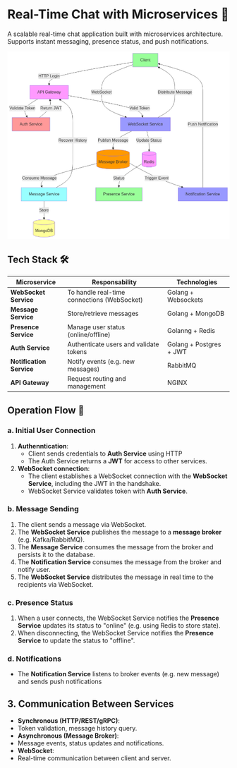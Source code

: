 
# Real-Time Chat with Microservices 🚀

A scalable real-time chat application built with microservices architecture. Supports instant messaging, presence status, and push notifications.

![Architecture Diagram](./architecture.png)


## Tech Stack 🛠️

| **Microservice**        | **Responsability**                          | **Technologies**                |
| ------------------------ | --------------------------------------------- | ---------------------------------------- |
| **WebSocket Service**    | To handle real-time connections (WebSocket)      | Golang + Websockets |
| **Message Service**      | Store/retrieve messages                 | Golang + MongoDB
| **Presence Service**     | Manage user status (online/offline) | Golanng + Redis                        |
| **Auth Service**         | Authenticate users and validate tokens        | Golang + Postgres + JWT                    |
| **Notification Service** | Notify events (e.g. new messages)       | RabbitMQ                 |
| **API Gateway**          | Request routing and management     | NGINX        |


## Operation Flow 🔧


### **a. Initial User Connection**

1. **Authenntication**:
   - Client sends credentials to **Auth Service** using HTTP
   - The Auth Service returns a **JWT** for access to other services.
2. **WebSocket connection**:
   - The client establishes a WebSocket connection with the **WebSocket Service**, including the JWT in the handshake.
   - WebSocket Service validates token with **Auth Service**.

### **b.  Message Sending**

1. The client sends a message via WebSocket.
2. The **WebSocket Service** publishes the message to a **message broker** (e.g. Kafka/RabbitMQ).
3. The **Message Service** consumes the message from the broker and persists it to the database.
4. The **Notification Service** consumes the message from the broker and notify user.
5. The **WebSocket Service** distributes the message in real time to the recipients via WebSocket.

### **c. Presence Status**

1. When a user connects, the WebSocket Service notifies the **Presence Service** updates its status to "online" (e.g. using Redis to store state).
2. When disconnecting, the WebSocket Service notifies the **Presence Service** to update the status to "offline".

### **d. Notifications**

- The **Notification Service** listens to broker events (e.g. new message) and sends push notifications

## 3. Communication Between Services

- **Synchronous (HTTP/REST/gRPC)**:
- Token validation, message history query.
- **Asynchronous (Message Broker)**:
- Message events, status updates and notifications.
- **WebSocket**:
- Real-time communication between client and server.
